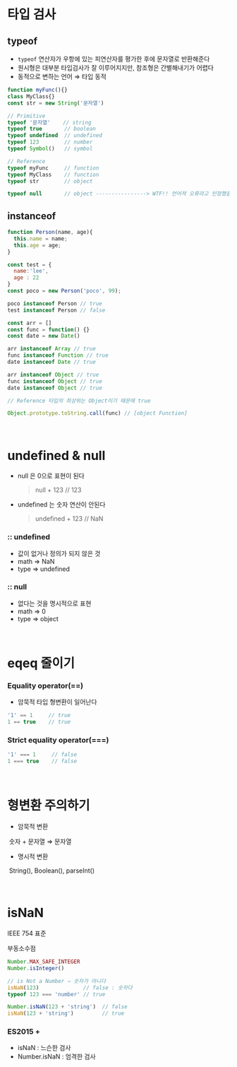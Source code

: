 # 타입 검사

## typeof

- `typeof` 연산자가 우항에 있는 피연산자를 평가한 후에 문자열로 반환해준다
- 원시형은 대부분 타입검사가 잘 이루어지지만, 참조형은 간별해내기가 어렵다
- 동적으로 변하는 언어 ⇒ 타입 동적

```js
function myFunc(){}
class MyClass{}
const str = new String('문자열')

// Primitive
typeof '문자열'    // string
typeof true       // boolean
typeof undefined  // undefined
typeof 123        // number
typeof Symbol()   // symbol

// Reference
typeof myFunc     // function
typeof MyClass    // function
typeof str        // object

typeof null       // object ----------------> WTF!! 언어적 오류라고 인정했음
```



## instanceof

```js
function Person(name, age){
  this.name = name;
  this.age = age;
}

const test = {
  name:'lee',
  age : 22
}
const poco = new Person('poco', 99);

poco instanceof Person // true
test instanceof Person // false

const arr = []
const func = function() {}
const date = new Date()

arr instanceof Array // true
func instanceof Function // true
date instanceof Date // true

arr instanceof Object // true
func instanceof Object // true
date instanceof Object // true

// Reference 타입의 최상위는 Object이기 때문에 true

Object.prototype.toString.call(func) // [object Function]

```

&nbsp;

# undefined & null

- null 은 0으로 표현이 된다

  > null  + 123 // 123

- undefined 는 숫자 연산이 안된다

  > undefined + 123 // NaN



### :: undefined

- 값이 없거나 정의가 되지 않은 것
- math ⇒ NaN
- type ⇒ undefined

### :: null

- 없다는 것을 명시적으로 표현
- math ⇒ 0
- type ⇒ object

&nbsp;

# eqeq 줄이기

### Equality operator(==)

- 암묵적 타입 형변환이 일어난다

```js
'1' == 1     // true
1 == true    // true
```

### Strict equality operator(===)

```js
'1' === 1     // false
1 === true    // false
```

&nbsp;

# 형변환 주의하기

- 암묵적 변환

​	숫자 + 문자열 ⇒ 문자열

- 명시적 변환

​	String(), Boolean(), parseInt()

&nbsp;

# isNaN

IEEE 754 표준

부동소수점

```js
Number.MAX_SAFE_INTEGER
Number.isInteger()  

// is Not a Number ⇒ 숫자가 아니다
isNaN(123)              // false : 숫자다
typeof 123 === 'number' // true

Number.isNaN(123 + 'string')  // false
isNaN(123 + 'string')         // true
```

### ES2015 + 

- isNaN : 느슨한 검사
- Number.isNaN : 엄격한 검사
